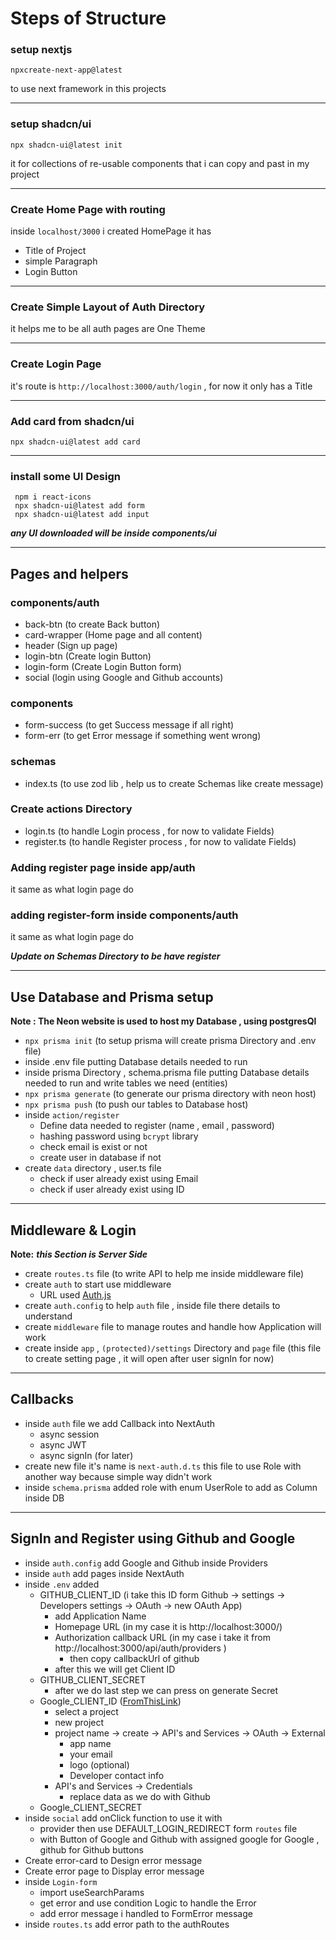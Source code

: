 # Steps of Structure

### setup nextjs
```
npxcreate-next-app@latest
```
to use next framework in this projects

---
### setup shadcn/ui
```
npx shadcn-ui@latest init
```
it for collections of re-usable components that i can copy and past in my project

---
### Create Home Page with routing
inside `localhost/3000` i created HomePage it has
- Title of Project
- simple Paragraph
- Login Button

---

### Create Simple Layout of Auth Directory
it helps me to be all auth pages are One Theme

---

### Create Login Page
it's route is `http://localhost:3000/auth/login` , for now it only has a Title

---

### Add card from shadcn/ui
`npx shadcn-ui@latest add card`

---

### install some UI Design
```
 npm i react-icons
 npx shadcn-ui@latest add form
 npx shadcn-ui@latest add input
```
***any UI downloaded will be inside components/ui***

---

## Pages and helpers 
### components/auth
- back-btn (to create Back button)
- card-wrapper (Home page and all content)
- header (Sign up page)
- login-btn (Create login Button)
- login-form (Create Login Button form)
- social (login using Google and Github accounts)
### components
- form-success (to get Success message if all right)
- form-err (to get Error message if something went wrong)
### schemas
- index.ts (to use zod lib , help us to create Schemas like create message)
### Create actions Directory
- login.ts (to handle Login process , for now to validate Fields)
- register.ts (to handle Register process , for now to validate Fields)
### Adding register page inside app/auth
it same as what login page do 

### adding register-form inside components/auth
it same as what login page do 


***Update on Schemas Directory to be have register***

---

## Use Database and Prisma setup
**Note : The Neon website is used to host my Database , using postgresQl**

- `npx prisma init` (to setup prisma will create prisma Directory and .env file)
- inside .env file putting Database details needed to run
- inside prisma Directory , schema.prisma file putting Database details needed to run and write tables we need (entities)
- `npx prisma generate` (to generate our prisma directory with neon host)
- `npx prisma push` (to push our tables to Database host)
- inside `action/register`
  - Define data needed to register (name , email , password)
  - hashing password using `bcrypt` library
  - check email is exist or not
  - create user in database if not
- create `data` directory , user.ts file
  - check if user already exist using Email
  - check if user already exist using ID

---

## Middleware & Login
**Note:** ***this Section is Server Side***

- create `routes.ts` file (to write API to help me inside middleware file)
- create `auth` to start use middleware
  - URL used [Auth.js](https://authjs.dev/guides/upgrade-to-v5?authentication-method=middleware)
- create `auth.config` to help `auth` file , inside file there details to understand
- create `middleware` file to manage routes and handle how Application will work
- create inside `app` , `(protected)/settings` Directory and `page` file (this file to create setting page , it will open after user signIn for now)

---

## Callbacks

- inside `auth` file we add Callback into NextAuth
  - async session
  - async JWT
  - async signIn (for later)
- create new file it's name is `next-auth.d.ts` this file to use Role with another way because simple way didn't work 
- inside `schema.prisma` added role with enum UserRole to add as Column inside DB

---

## SignIn and Register using Github and Google

- inside `auth.config` add Google and Github inside Providers
- inside `auth` add pages inside NextAuth
- inside `.env` added 
  - GITHUB_CLIENT_ID (i take this ID form Github -> settings -> Developers settings -> OAuth -> new OAuth App)
    - add Application Name
    - Homepage URL (in my case it is http://localhost:3000/)
    - Authorization callback URL (in my case i take it from http://localhost:3000/api/auth/providers )
      - then copy callbackUrl of github
    - after this we will get Client ID 
  - GITHUB_CLIENT_SECRET
    - after we do last step we can press on generate Secret
  - Google_CLIENT_ID ([FromThisLink](https://console.cloud.google.com/))
    - select a project
    - new project 
    - project name -> create -> API's and Services -> OAuth -> External
      - app name 
      - your email
      - logo (optional)
      - Developer contact info
    -  API's and Services -> Credentials
       -  replace data as we do with Github 
  - Google_CLIENT_SECRET
- inside `social` add onClick function to use it with
  - provider then use DEFAULT_LOGIN_REDIRECT form `routes` file
  - with Button of Google and Github with assigned google for Google , github for Github buttons
- Create error-card to Design error message
- Create error page to Display error message
- inside `Login-form` 
  - import useSearchParams
  - get error and use condition Logic to handle the Error
  - add error message i handled to FormError message
- inside `routes.ts` add error path to the authRoutes